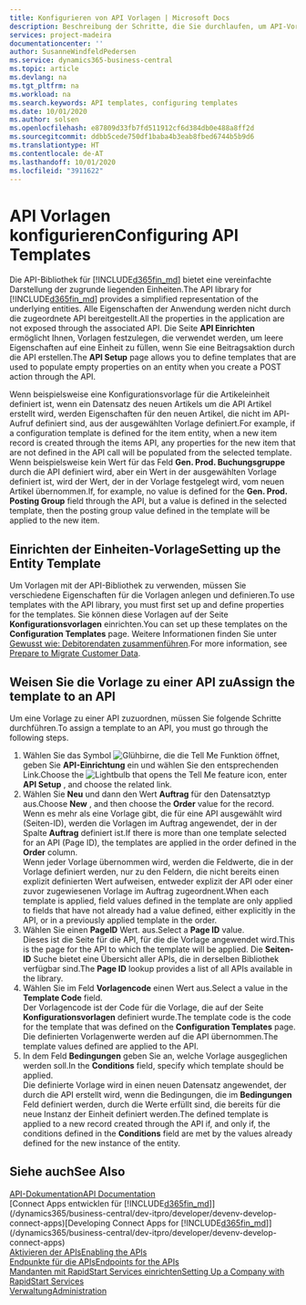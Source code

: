 ```yaml
---
title: Konfigurieren von API Vorlagen | Microsoft Docs
description: Beschreibung der Schritte, die Sie durchlaufen, um API-Vorlagen für Dynamics 365 Business Central zu konfigurieren.
services: project-madeira
documentationcenter: ''
author: SusanneWindfeldPedersen
ms.service: dynamics365-business-central
ms.topic: article
ms.devlang: na
ms.tgt_pltfrm: na
ms.workload: na
ms.search.keywords: API templates, configuring templates
ms.date: 10/01/2020
ms.author: solsen
ms.openlocfilehash: e87809d33fb7fd511912cf6d384db0e488a8ff2d
ms.sourcegitcommit: ddbb5cede750df1baba4b3eab8fbed6744b5b9d6
ms.translationtype: HT
ms.contentlocale: de-AT
ms.lasthandoff: 10/01/2020
ms.locfileid: "3911622"
---
```

# <a name="configuring-api-templates"></a><span data-ttu-id="ed5af-103">API Vorlagen konfigurieren</span><span class="sxs-lookup"><span data-stu-id="ed5af-103">Configuring API Templates</span></span>
<span data-ttu-id="ed5af-104">Die API-Bibliothek für [!INCLUDE[d365fin_md](includes/d365fin_md.md)] bietet eine vereinfachte Darstellung der zugrunde liegenden Einheiten.</span><span class="sxs-lookup"><span data-stu-id="ed5af-104">The API library for [!INCLUDE[d365fin_md](includes/d365fin_md.md)] provides a simplified representation of the underlying entities.</span></span> <span data-ttu-id="ed5af-105">Alle Eigenschaften der Anwendung werden nicht durch die zugeordnete API bereitgestellt.</span><span class="sxs-lookup"><span data-stu-id="ed5af-105">All the properties in the application are not exposed through the associated API.</span></span> <span data-ttu-id="ed5af-106">Die Seite **API Einrichten** ermöglicht Ihnen, Vorlagen festzulegen, die verwendet werden, um leere Eigenschaften auf eine Einheit zu füllen, wenn Sie eine Beitragsaktion durch die API erstellen.</span><span class="sxs-lookup"><span data-stu-id="ed5af-106">The **API Setup** page allows you to define templates that are used to populate empty properties on an entity when you create a POST action through the API.</span></span> 

<span data-ttu-id="ed5af-107">Wenn beispielsweise eine Konfigurationsvorlage für die Artikeleinheit definiert ist, wenn ein Datensatz des neuen Artikels um die API Artikel erstellt wird, werden Eigenschaften für den neuen Artikel, die nicht im API-Aufruf definiert sind, aus der ausgewählten Vorlage definiert.</span><span class="sxs-lookup"><span data-stu-id="ed5af-107">For example, if a configuration template is defined for the item entity, when a new item record is created through the items API, any properties for the new item that are not defined in the API call will be populated from the selected template.</span></span> <span data-ttu-id="ed5af-108">Wenn beispielsweise kein Wert für das Feld **Gen. Prod. Buchungsgruppe** durch die API definiert wird, aber ein Wert in der ausgewählten Vorlage definiert ist, wird der Wert, der in der Vorlage festgelegt wird, vom neuen Artikel übernommen.</span><span class="sxs-lookup"><span data-stu-id="ed5af-108">If, for example, no value is defined for the **Gen. Prod. Posting Group** field through the API, but a value is defined in the selected template, then the posting group value defined in the template will be applied to the new item.</span></span> 

## <a name="setting-up-the-entity-template"></a><span data-ttu-id="ed5af-109">Einrichten der Einheiten-Vorlage</span><span class="sxs-lookup"><span data-stu-id="ed5af-109">Setting up the Entity Template</span></span>
<span data-ttu-id="ed5af-110">Um Vorlagen mit der API-Bibliothek zu verwenden, müssen Sie verschiedene Eigenschaften für die Vorlagen anlegen und definieren.</span><span class="sxs-lookup"><span data-stu-id="ed5af-110">To use templates with the API library, you must first set up and define properties for the templates.</span></span> <span data-ttu-id="ed5af-111">Sie können diese Vorlagen auf der Seite **Konfigurationsvorlagen** einrichten.</span><span class="sxs-lookup"><span data-stu-id="ed5af-111">You can set up these templates on the **Configuration Templates** page.</span></span> <span data-ttu-id="ed5af-112">Weitere Informationen finden Sie unter [Gewusst wie: Debitorendaten zusammenführen](admin-use-templates-to-prepare-customer-data-for-migration.md).</span><span class="sxs-lookup"><span data-stu-id="ed5af-112">For more information, see [Prepare to Migrate Customer Data](admin-use-templates-to-prepare-customer-data-for-migration.md).</span></span> 

## <a name="assign-the-template-to-an-api"></a><span data-ttu-id="ed5af-113">Weisen Sie die Vorlage zu einer API zu</span><span class="sxs-lookup"><span data-stu-id="ed5af-113">Assign the template to an API</span></span>

<span data-ttu-id="ed5af-114">Um eine Vorlage zu einer API zuzuordnen, müssen Sie folgende Schritte durchführen.</span><span class="sxs-lookup"><span data-stu-id="ed5af-114">To assign a template to an API, you must go through the following steps.</span></span>

1. <span data-ttu-id="ed5af-115">Wählen Sie das Symbol ![Glühbirne, die die Tell Me Funktion öffnet](media/ui-search/search_small.png "Tell Me-Funktion"), geben Sie **API-Einrichtung** ein und wählen Sie den entsprechenden Link.</span><span class="sxs-lookup"><span data-stu-id="ed5af-115">Choose the ![Lightbulb that opens the Tell Me feature](media/ui-search/search_small.png "Tell me what you want to do") icon, enter **API Setup** , and choose the related link.</span></span>
2. <span data-ttu-id="ed5af-116">Wählen Sie **Neu** und dann den Wert **Auftrag** für den Datensatztyp aus.</span><span class="sxs-lookup"><span data-stu-id="ed5af-116">Choose **New** , and then choose the **Order** value for the record.</span></span>  
<span data-ttu-id="ed5af-117">Wenn es mehr als eine Vorlage gibt, die für eine API ausgewählt wird (Seiten-ID), werden die Vorlagen im Auftrag angewendet, der in der Spalte **Auftrag** definiert ist.</span><span class="sxs-lookup"><span data-stu-id="ed5af-117">If there is more than one template selected for an API (Page ID), the templates are applied in the order defined in the **Order** column.</span></span>   
<span data-ttu-id="ed5af-118">Wenn jeder Vorlage übernommen wird, werden die Feldwerte, die in der Vorlage definiert werden, nur zu den Feldern, die nicht bereits einen explizit definierten Wert aufweisen, entweder explizit der API oder einer zuvor zugewiesenen Vorlage im Auftrag zugeordnent.</span><span class="sxs-lookup"><span data-stu-id="ed5af-118">When each template is applied, field values defined in the template are only applied to fields that have not already had a value defined, either explicitly in the API, or in a previously applied template in the order.</span></span> 
3. <span data-ttu-id="ed5af-119">Wählen Sie einen **PageID** Wert. aus.</span><span class="sxs-lookup"><span data-stu-id="ed5af-119">Select a **Page ID** value.</span></span>  
<span data-ttu-id="ed5af-120">Dieses ist die Seite für die API, für die die Vorlage angewendet wird.</span><span class="sxs-lookup"><span data-stu-id="ed5af-120">This is the page for the API to which the template will be applied.</span></span> <span data-ttu-id="ed5af-121">Die **Seiten-ID**  Suche bietet eine Übersicht aller APIs, die in derselben Bibliothek verfügbar sind.</span><span class="sxs-lookup"><span data-stu-id="ed5af-121">The **Page ID** lookup provides a list of all APIs available in the library.</span></span>
4. <span data-ttu-id="ed5af-122">Wählen Sie im Feld **Vorlagencode** einen Wert aus.</span><span class="sxs-lookup"><span data-stu-id="ed5af-122">Select a value in the **Template Code** field.</span></span>  
<span data-ttu-id="ed5af-123">Der Vorlagencode ist der Code für die Vorlage, die auf der Seite **Konfigurationsvorlagen** definiert wurde.</span><span class="sxs-lookup"><span data-stu-id="ed5af-123">The template code is the code for the template that was defined on the **Configuration Templates** page.</span></span> <span data-ttu-id="ed5af-124">Die definierten Vorlagenwerte werden auf die API übernommen.</span><span class="sxs-lookup"><span data-stu-id="ed5af-124">The template values defined are applied to the API.</span></span> 
5. <span data-ttu-id="ed5af-125">In dem Feld **Bedingungen** geben Sie an, welche Vorlage ausgeglichen werden soll.</span><span class="sxs-lookup"><span data-stu-id="ed5af-125">In the **Conditions** field, specify which template should be applied.</span></span>  
<span data-ttu-id="ed5af-126">Die definierte Vorlage wird in einen neuen Datensatz angewendet, der durch die API erstellt wird, wenn die Bedingungen, die im **Bedingungen** Feld definiert werden, durch die Werte erfüllt sind, die bereits für die neue Instanz der Einheit definiert werden.</span><span class="sxs-lookup"><span data-stu-id="ed5af-126">The defined template is applied to a new record created through the API if, and only if, the conditions defined in the **Conditions** field are met by the values already defined for the new instance of the entity.</span></span>

## <a name="see-also"></a><span data-ttu-id="ed5af-127">Siehe auch</span><span class="sxs-lookup"><span data-stu-id="ed5af-127">See Also</span></span>
[<span data-ttu-id="ed5af-128">API-Dokumentation</span><span class="sxs-lookup"><span data-stu-id="ed5af-128">API Documentation</span></span>](/dynamics-nav/fin-graph)  
<span data-ttu-id="ed5af-129">[Connect Apps entwicklen für [!INCLUDE[d365fin_md](includes/d365fin_md.md)]](/dynamics365/business-central/dev-itpro/developer/devenv-develop-connect-apps)</span><span class="sxs-lookup"><span data-stu-id="ed5af-129">[Developing Connect Apps for [!INCLUDE[d365fin_md](includes/d365fin_md.md)]](/dynamics365/business-central/dev-itpro/developer/devenv-develop-connect-apps)</span></span>  
[<span data-ttu-id="ed5af-130">Aktivieren der APIs</span><span class="sxs-lookup"><span data-stu-id="ed5af-130">Enabling the APIs</span></span>](/dynamics-nav/enabling-apis-for-dynamics-nav)  
[<span data-ttu-id="ed5af-131">Endpunkte für die APIs</span><span class="sxs-lookup"><span data-stu-id="ed5af-131">Endpoints for the APIs</span></span>](/dynamics-nav/endpoints-apis-for-dynamics)  
[<span data-ttu-id="ed5af-132">Mandanten mit RapidStart Services einrichten</span><span class="sxs-lookup"><span data-stu-id="ed5af-132">Setting Up a Company with RapidStart Services</span></span>](admin-set-up-a-company-with-rapidstart.md)  
[<span data-ttu-id="ed5af-133">Verwaltung</span><span class="sxs-lookup"><span data-stu-id="ed5af-133">Administration</span></span>](admin-setup-and-administration.md)